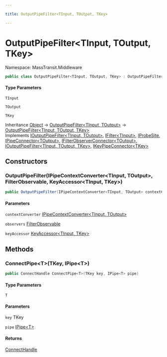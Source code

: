 ```yaml
---

title: OutputPipeFilter<TInput, TOutput, TKey>

---
```


# OutputPipeFilter\<TInput, TOutput, TKey\>

Namespace: MassTransit.Middleware

```csharp
public class OutputPipeFilter<TInput, TOutput, TKey> : OutputPipeFilter<TInput, TOutput>, IOutputPipeFilter<TInput, TOutput>, IFilter<TInput>, IProbeSite, IPipeConnector<TOutput>, IFilterObserverConnector<TOutput>, IOutputPipeFilter<TInput, TOutput, TKey>, IKeyPipeConnector<TKey>
```

#### Type Parameters

`TInput`<br/>

`TOutput`<br/>

`TKey`<br/>

Inheritance [Object](https://learn.microsoft.com/en-us/dotnet/api/system.object) → [OutputPipeFilter\<TInput, TOutput\>](../masstransit-middleware/outputpipefilter-2) → [OutputPipeFilter\<TInput, TOutput, TKey\>](../masstransit-middleware/outputpipefilter-3)<br/>
Implements [IOutputPipeFilter\<TInput, TOutput\>](../masstransit-middleware/ioutputpipefilter-2), [IFilter\<TInput\>](../../masstransit-abstractions/masstransit/ifilter-1), [IProbeSite](../../masstransit-abstractions/masstransit/iprobesite), [IPipeConnector\<TOutput\>](../masstransit-middleware/ipipeconnector-1), [IFilterObserverConnector\<TOutput\>](../../masstransit-abstractions/masstransit/ifilterobserverconnector-1), [IOutputPipeFilter\<TInput, TOutput, TKey\>](../masstransit-middleware/ioutputpipefilter-3), [IKeyPipeConnector\<TKey\>](../masstransit-middleware/ikeypipeconnector-1)

## Constructors

### **OutputPipeFilter(IPipeContextConverter\<TInput, TOutput\>, FilterObservable, KeyAccessor\<TInput, TKey\>)**

```csharp
public OutputPipeFilter(IPipeContextConverter<TInput, TOutput> contextConverter, FilterObservable observers, KeyAccessor<TInput, TKey> keyAccessor)
```

#### Parameters

`contextConverter` [IPipeContextConverter\<TInput, TOutput\>](../masstransit-middleware/ipipecontextconverter-2)<br/>

`observers` [FilterObservable](../../masstransit-abstractions/masstransit-observables/filterobservable)<br/>

`keyAccessor` [KeyAccessor\<TInput, TKey\>](../masstransit-middleware/keyaccessor-2)<br/>

## Methods

### **ConnectPipe\<T\>(TKey, IPipe\<T\>)**

```csharp
public ConnectHandle ConnectPipe<T>(TKey key, IPipe<T> pipe)
```

#### Type Parameters

`T`<br/>

#### Parameters

`key` TKey<br/>

`pipe` [IPipe\<T\>](../../masstransit-abstractions/masstransit/ipipe-1)<br/>

#### Returns

[ConnectHandle](../../masstransit-abstractions/masstransit/connecthandle)<br/>
